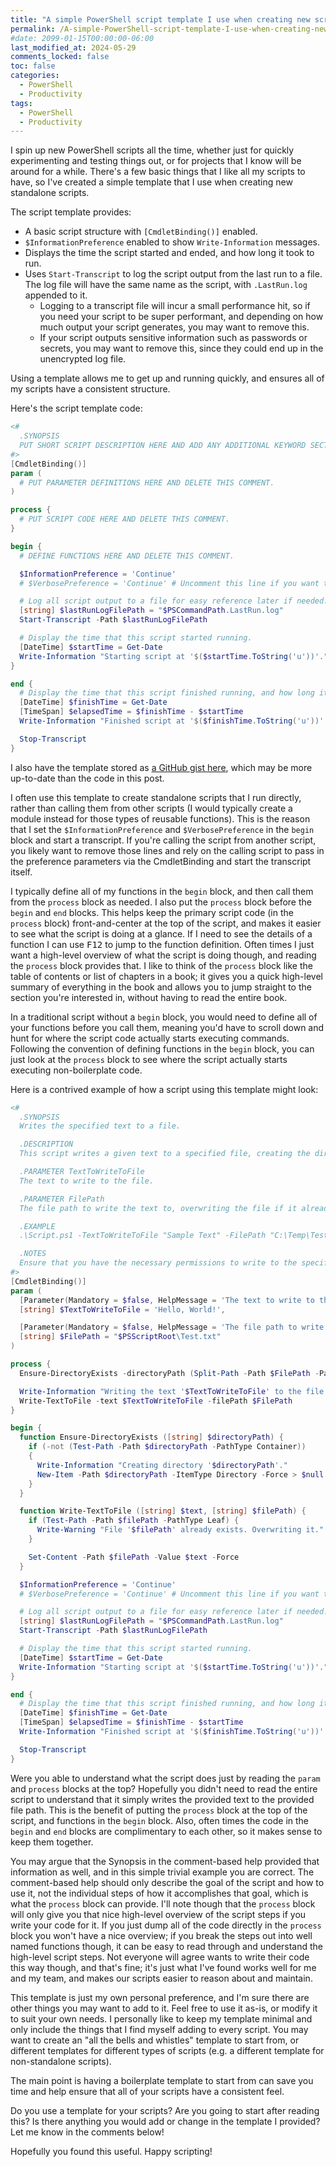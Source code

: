 ```yaml
---
title: "A simple PowerShell script template I use when creating new scripts"
permalink: /A-simple-PowerShell-script-template-I-use-when-creating-new-scripts/
#date: 2099-01-15T00:00:00-06:00
last_modified_at: 2024-05-29
comments_locked: false
toc: false
categories:
  - PowerShell
  - Productivity
tags:
  - PowerShell
  - Productivity
---
```


I spin up new PowerShell scripts all the time, whether just for quickly experimenting and testing things out, or for projects that I know will be around for a while.
There's a few basic things that I like all my scripts to have, so I've created a simple template that I use when creating new standalone scripts.

The script template provides:

- A basic script structure with `[CmdletBinding()]` enabled.
- `$InformationPreference` enabled to show `Write-Information` messages.
- Displays the time the script started and ended, and how long it took to run.
- Uses `Start-Transcript` to log the script output from the last run to a file.
  The log file will have the same name as the script, with `.LastRun.log` appended to it.
  - Logging to a transcript file will incur a small performance hit, so if you need your script to be super performant, and depending on how much output your script generates, you may want to remove this.
  - If your script outputs sensitive information such as passwords or secrets, you may want to remove this, since they could end up in the unencrypted log file.

Using a template allows me to get up and running quickly, and ensures all of my scripts have a consistent structure.

Here's the script template code:

```powershell
<#
  .SYNOPSIS
  PUT SHORT SCRIPT DESCRIPTION HERE AND ADD ANY ADDITIONAL KEYWORD SECTIONS AS NEEDED (.PARAMETER, .EXAMPLE, ETC.).
#>
[CmdletBinding()]
param (
  # PUT PARAMETER DEFINITIONS HERE AND DELETE THIS COMMENT.
)

process {
  # PUT SCRIPT CODE HERE AND DELETE THIS COMMENT.
}

begin {
  # DEFINE FUNCTIONS HERE AND DELETE THIS COMMENT.

  $InformationPreference = 'Continue'
  # $VerbosePreference = 'Continue' # Uncomment this line if you want to see verbose messages.

  # Log all script output to a file for easy reference later if needed.
  [string] $lastRunLogFilePath = "$PSCommandPath.LastRun.log"
  Start-Transcript -Path $lastRunLogFilePath

  # Display the time that this script started running.
  [DateTime] $startTime = Get-Date
  Write-Information "Starting script at '$($startTime.ToString('u'))'."
}

end {
  # Display the time that this script finished running, and how long it took to run.
  [DateTime] $finishTime = Get-Date
  [TimeSpan] $elapsedTime = $finishTime - $startTime
  Write-Information "Finished script at '$($finishTime.ToString('u'))'. Took '$elapsedTime' to run."

  Stop-Transcript
}
```

I also have the template stored as [a GitHub gist here](https://gist.github.com/deadlydog/d04b5d43170a90d8bc0143373d90010f), which may be more up-to-date than the code in this post.

I often use this template to create standalone scripts that I run directly, rather than calling them from other scripts (I would typically create a module instead for those types of reusable functions).
This is the reason that I set the `$InformationPreference` and `$VerbosePreference` in the `begin` block and start a transcript.
If you're calling the script from another script, you likely want to remove those lines and rely on the calling script to pass in the preference parameters via the CmdletBinding and start the transcript itself.

I typically define all of my functions in the `begin` block, and then call them from the `process` block as needed.
I also put the `process` block before the `begin` and `end` blocks.
This helps keep the primary script code (in the `process` block) front-and-center at the top of the script, and makes it easier to see what the script is doing at a glance.
If I need to see the details of a function I can use <kbd>F12</kbd> to jump to the function definition.
Often times I just want a high-level overview of what the script is doing though, and reading the `process` block provides that.
I like to think of the `process` block like the table of contents or list of chapters in a book; it gives you a quick high-level summary of everything in the book and allows you to jump straight to the section you're interested in, without having to read the entire book.

In a traditional script without a `begin` block, you would need to define all of your functions before you call them, meaning you'd have to scroll down and hunt for where the script code actually starts executing commands.
Following the convention of defining functions in the `begin` block, you can just look at the `process` block to see where the script actually starts executing non-boilerplate code.

Here is a contrived example of how a script using this template might look:

```powershell
<#
  .SYNOPSIS
  Writes the specified text to a file.

  .DESCRIPTION
  This script writes a given text to a specified file, creating the directory if it doesn't exist.

  .PARAMETER TextToWriteToFile
  The text to write to the file.

  .PARAMETER FilePath
  The file path to write the text to, overwriting the file if it already exists.

  .EXAMPLE
  .\Script.ps1 -TextToWriteToFile "Sample Text" -FilePath "C:\Temp\Test.txt"

  .NOTES
  Ensure that you have the necessary permissions to write to the specified file path.
#>
[CmdletBinding()]
param (
  [Parameter(Mandatory = $false, HelpMessage = 'The text to write to the file.')]
  [string] $TextToWriteToFile = 'Hello, World!',

  [Parameter(Mandatory = $false, HelpMessage = 'The file path to write the text to.')]
  [string] $FilePath = "$PSScriptRoot\Test.txt"
)

process {
  Ensure-DirectoryExists -directoryPath (Split-Path -Path $FilePath -Parent)

  Write-Information "Writing the text '$TextToWriteToFile' to the file '$FilePath'."
  Write-TextToFile -text $TextToWriteToFile -filePath $FilePath
}

begin {
  function Ensure-DirectoryExists ([string] $directoryPath) {
    if (-not (Test-Path -Path $directoryPath -PathType Container))
    {
      Write-Information "Creating directory '$directoryPath'."
      New-Item -Path $directoryPath -ItemType Directory -Force > $null
    }
  }

  function Write-TextToFile ([string] $text, [string] $filePath) {
    if (Test-Path -Path $filePath -PathType Leaf) {
      Write-Warning "File '$filePath' already exists. Overwriting it."
    }

    Set-Content -Path $filePath -Value $text -Force
  }

  $InformationPreference = 'Continue'
  # $VerbosePreference = 'Continue' # Uncomment this line if you want to see verbose messages.

  # Log all script output to a file for easy reference later if needed.
  [string] $lastRunLogFilePath = "$PSCommandPath.LastRun.log"
  Start-Transcript -Path $lastRunLogFilePath

  # Display the time that this script started running.
  [DateTime] $startTime = Get-Date
  Write-Information "Starting script at '$($startTime.ToString('u'))'."
}

end {
  # Display the time that this script finished running, and how long it took to run.
  [DateTime] $finishTime = Get-Date
  [TimeSpan] $elapsedTime = $finishTime - $startTime
  Write-Information "Finished script at '$($finishTime.ToString('u'))'. Took '$elapsedTime' to run."

  Stop-Transcript
}
```

Were you able to understand what the script does just by reading the `param` and `process` blocks at the top?
Hopefully you didn't need to read the entire script to understand that it simply writes the provided text to the provided file path.
This is the benefit of putting the `process` block at the top of the script, and functions in the `begin` block.
Also, often times the code in the `begin` and `end` blocks are complimentary to each other, so it makes sense to keep them together.

You may argue that the Synopsis in the comment-based help provided that information as well, and in this simple trivial example you are correct.
The comment-based help should only describe the goal of the script and how to use it, not the individual steps of how it accomplishes that goal, which is what the `process` block can provide.
I'll note though that the `process` block will only give you that nice high-level overview of the script steps if you write your code for it.
If you just dump all of the code directly in the `process` block you won't have a nice overview; if you break the steps out into well named functions though, it can be easy to read through and understand the high-level script steps.
Not everyone will agree wants to write their code this way though, and that's fine; it's just what I've found works well for me and my team, and makes our scripts easier to reason about and maintain.

This template is just my own personal preference, and I'm sure there are other things you may want to add to it.
Feel free to use it as-is, or modify it to suit your own needs.
I personally like to keep my template minimal and only include the things that I find myself adding to every script.
You may want to create an "all the bells and whistles" template to start from, or different templates for different types of scripts (e.g. a different template for non-standalone scripts).

The main point is having a boilerplate template to start from can save you time and help ensure that all of your scripts have a consistent feel.

Do you use a template for your scripts?
Are you going to start after reading this?
Is there anything you would add or change in the template I provided?
Let me know in the comments below!

Hopefully you found this useful.
Happy scripting!
